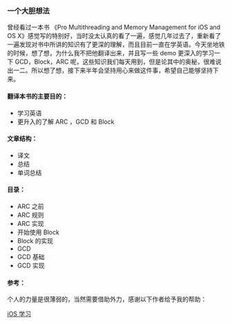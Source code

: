 ### 一个大胆想法

曾经看过一本书 《Pro Multithreading and Memory Management for iOS and OS X》感觉写的特别好，当时没太认真的看了一遍，感觉几年过去了，重新看了一遍发现对书中所讲的知识有了更深的理解，而且目前一直在学英语。今天坐地铁的时候，想了想，为什么我不把他翻译出来，并且写一些 demo 更深入的学习一下 GCD，Block，ARC 呢，这些知识我们每天用到，但是论其中的奥秘，很难说出一二。所以想了想，接下来半年会坚持用心来做这件事，希望自己能够坚持下来。

#### 翻译本书的主要目的：

- 学习英语
- 更升入的了解 ARC ，GCD 和 Block

#### 文章结构：

- 译文
- 总结
- 单词总结

#### 目录：

- ARC 之前
- ARC 规则
- ARC 实现
- 开始使用 Block
- Block 的实现
- GCD
- GCD 基础
- GCD 实现

#### 参考：

个人的力量是很薄弱的，当然需要借助外力，感谢以下作者给予我的帮助：

[iOS 学习](http://rob2468.github.io/2016/12/29/Reading-Notes-Pro-Multithreading-and-Memory-Management-for-iOS-and-OSX-with-ARC-Grand_Central-Dispatch-and-Blocks#section_1)